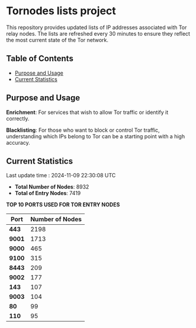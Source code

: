 # Tornodes lists project

This repository provides updated lists of IP addresses associated with Tor relay nodes. The lists are refreshed every 30 minutes to ensure they reflect the most current state of the Tor network.

## Table of Contents

- [Purpose and Usage](#purpose-and-usage)
- [Current Statistics](#current-statistics)


## Purpose and Usage

**Enrichment**: For services that wish to allow Tor traffic or identify it correctly.

**Blacklisting**: For those who want to block or control Tor traffic, understanding which IPs belong to Tor can be a starting point with a high accuracy.

## Current Statistics

Last update time : 2024-11-09 22:30:08 UTC

- **Total Number of Nodes**: 8932
- **Total of Entry Nodes**: 7419

**TOP 10 PORTS USED FOR TOR ENTRY NODES**

| **Port** | **Number of Nodes** |
|------|-----------------|
| **443**   | 2198  |
| **9001**   | 1713  |
| **9000**   | 465  |
| **9100**   | 315  |
| **8443**   | 209  |
| **9002**   | 177  |
| **143**   | 107  |
| **9003**   | 104  |
| **80**   | 99  |
| **110**   | 95  |

